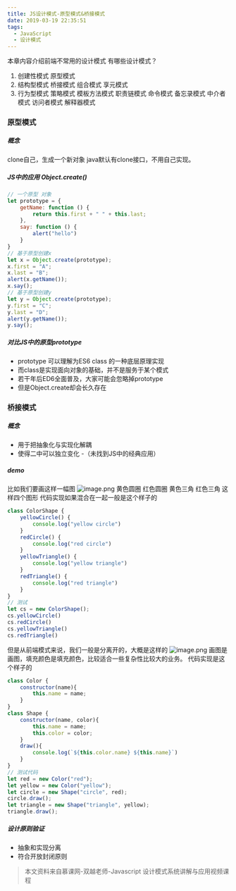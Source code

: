 ```yaml
---
title: JS设计模式-原型模式&桥接模式
date: 2019-03-19 22:35:51
tags:
  - JavaScript
  - 设计模式
---
```

本章内容介绍前端不常用的设计模式
有哪些设计模式？
1. 创建性模式
   原型模式
2. 结构型模式
   桥接模式  组合模式  享元模式
3. 行为型模式
   策略模式 模板方法模式 职责链模式 命令模式 备忘录模式 中介者模式 访问者模式 解释器模式
<!-- more -->
### 原型模式
##### 概念
clone自己，生成一个新对象
java默认有clone接口，不用自己实现。
##### JS中的应用 Object.create()
```javascript
// 一个原型 对象
let prototype = {
    getName: function () {
        return this.first + " " + this.last;
    },
    say: function () {
        alert("hello")
    }
}
// 基于原型创建x
let x = Object.create(prototype);
x.first = "A";
x.last = "B";
alert(x.getName());
x.say();
// 基于原型创建y
let y = Object.create(prototype);
y.first = "C";
y.last = "D";
alert(y.getName());
y.say();
```
##### 对比JS中的原型prototype
- prototype 可以理解为ES6 class 的一种底层原理实现
- 而class是实现面向对象的基础，并不是服务于某个模式
- 若干年后ED6全面普及，大家可能会忽略掉prototype
- 但是Object.create却会长久存在

### 桥接模式
##### 概念
- 用于把抽象化与实现化解耦
- 使得二中可以独立变化
-（未找到JS中的经典应用）
##### demo 
比如我们要画这样一幅图
![image.png](https://upload-images.jianshu.io/upload_images/8878633-348db8e67e6d3e59.png?imageMogr2/auto-orient/strip%7CimageView2/2/w/1240)
黄色圆圈  红色圆圈  黄色三角 红色三角 这样四个图形
代码实现如果混合在一起一般是这个样子的
```javascript
class ColorShape {
    yellowCircle() {
        console.log("yellow circle")
    }
    redCircle() {
        console.log("red circle")
    }
    yellowTriangle() {
        console.log("yellow triangle")
    }
    redTriangle() {
        console.log("red triangle")
    }
}
// 测试
let cs = new ColorShape();
cs.yellowCircle()
cs.redCircle()
cs.yellowTriangle()
cs.redTriangle()
```
但是从前端模式来说，我们一般是分离开的，大概是这样的
![image.png](https://upload-images.jianshu.io/upload_images/8878633-647a6d9b8d406fe8.png?imageMogr2/auto-orient/strip%7CimageView2/2/w/1240)
画图是画图，填充颜色是填充颜色，比较适合一些复杂性比较大的业务。
代码实现是这个样子的
```javascript
class Color {
    constructor(name){
        this.name = name;
    }
}
class Shape {
    constructor(name, color){
        this.name = name;
        this.color = color;
    }
    draw(){
        console.log(`${this.color.name} ${this.name}`)
    }
}
// 测试代码
let red = new Color("red");
let yellow = new Color("yellow");
let circle = new Shape("circle", red);
circle.draw();
let triangle = new Shape("triangle", yellow);
triangle.draw();
```
##### 设计原则验证
- 抽象和实现分离
- 符合开放封闭原则


> 本文资料来自慕课网-双越老师-Javascript 设计模式系统讲解与应用视频课程